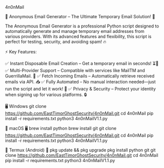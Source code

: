  4n0nMail

   📩 Anonymous Email Generator – The Ultimate Temporary Email Solution! 🚀

   The Anonymous Email Generator is a professional Python script designed to automatically generate and manage temporary email addresses from various providers. With its advanced features and flexibility, this script is perfect for testing, security, and avoiding spam! 🔥

⚡ Key Features:

  ✅ Instant Disposable Email Creation – Get a temporary email in seconds! ⏳📧 
  ✅ Multi-Provider Support – Compatible with services like MailTM and GuerrillaMail. 🔄
  ✅ Fetch Incoming Emails – Automatically retrieve received emails via API. 📥
  ✅ Fully Automated – No manual interaction needed—just run the script and let it work! 🤖
  ✅ Privacy & Security – Protect your identity when signing up for various platforms. 🔒

🖥️ Windows
      git clone https://github.com/EastTimorGhostSecurity/4n0nMail.git
      cd 4n0nMail
      pip install -r requirements.txt
      python3 4n0nMailV1.1.py

🍏 macOS 🖥️
      brew install python
      brew install git
      git clone https://github.com/EastTimorGhostSecurity/4n0nMail.git
      cd 4n0nMail
      pip install -r requirements.txt
      python3 4n0nMailV1.1.py

📱 Termux (Android) 📲
      pkg update && pkg upgrade
      pkg install python git
      git clone https://github.com/EastTimorGhostSecurity/4n0nMail.git
      cd 4n0nMail
      pip install -r requirements.txt
      python3 4n0nMailV1.1.py

